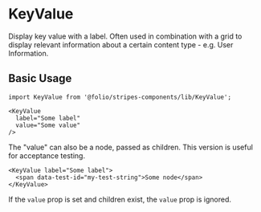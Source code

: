 # KeyValue

Display key value with a label. Often used in combination with a grid to display relevant information about a certain content type - e.g. User Information.

## Basic Usage

```
import KeyValue from '@folio/stripes-components/lib/KeyValue';

<KeyValue
  label="Some label"
  value="Some value"
/>
```

The "value" can also be a node, passed as children. This version is useful for acceptance testing.
```
<KeyValue label="Some label">
  <span data-test-id="my-test-string">Some node</span>
</KeyValue>
```

If the `value` prop is set and children exist, the `value` prop is ignored.

